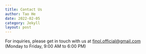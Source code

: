 ```yaml
---
title: Contact Us
author: Tao He
date: 2022-02-05
category: Jekyll
layout: post
---
```


For inquiries, please get in touch with us at finol.official@gmail.com (Monday to Friday, 9:00 AM to 6:00 PM)
